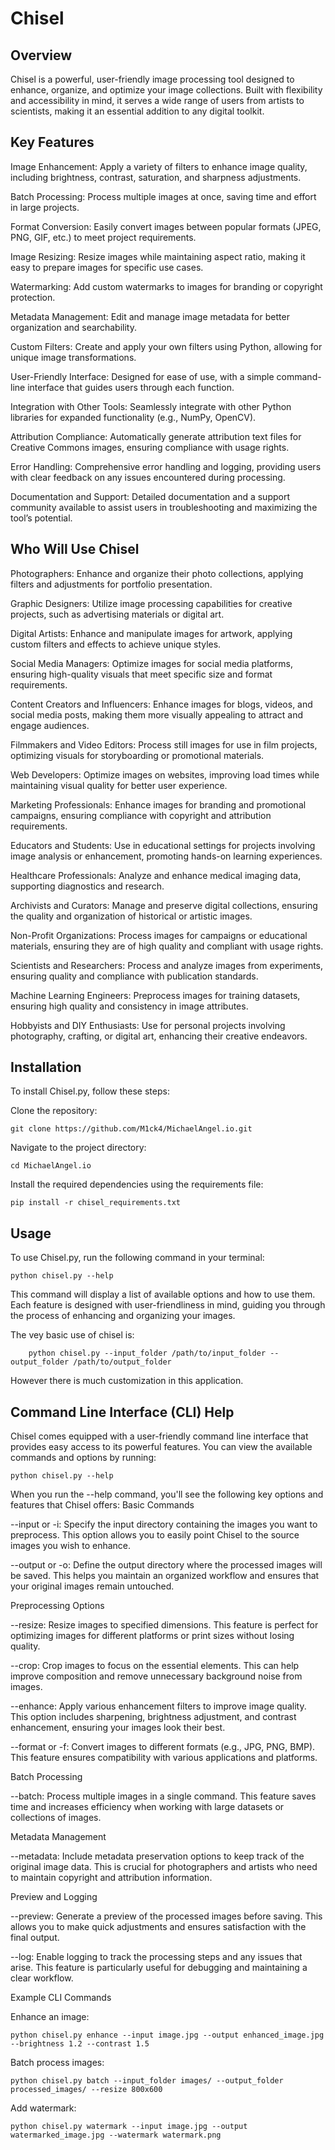 # Chisel

## Overview

Chisel is a powerful, user-friendly image processing tool designed to enhance, organize, and optimize your image collections. Built with flexibility and accessibility in mind, it serves a wide range of users from artists to scientists, making it an essential addition to any digital toolkit.

## Key Features

Image Enhancement: Apply a variety of filters to enhance image quality, including brightness, contrast, saturation, and sharpness adjustments.

Batch Processing: Process multiple images at once, saving time and effort in large projects.

Format Conversion: Easily convert images between popular formats (JPEG, PNG, GIF, etc.) to meet project requirements.

Image Resizing: Resize images while maintaining aspect ratio, making it easy to prepare images for specific use cases.

Watermarking: Add custom watermarks to images for branding or copyright protection.

Metadata Management: Edit and manage image metadata for better organization and searchability.

Custom Filters: Create and apply your own filters using Python, allowing for unique image transformations.

User-Friendly Interface: Designed for ease of use, with a simple command-line interface that guides users through each function.

Integration with Other Tools: Seamlessly integrate with other Python libraries for expanded functionality (e.g., NumPy, OpenCV).

Attribution Compliance: Automatically generate attribution text files for Creative Commons images, ensuring compliance with usage rights.

Error Handling: Comprehensive error handling and logging, providing users with clear feedback on any issues encountered during processing.

Documentation and Support: Detailed documentation and a support community available to assist users in troubleshooting and maximizing the tool’s potential.

## Who Will Use Chisel

Photographers: Enhance and organize their photo collections, applying filters and adjustments for portfolio presentation.

Graphic Designers: Utilize image processing capabilities for creative projects, such as advertising materials or digital art.

Digital Artists: Enhance and manipulate images for artwork, applying custom filters and effects to achieve unique styles.

Social Media Managers: Optimize images for social media platforms, ensuring high-quality visuals that meet specific size and format requirements.

Content Creators and Influencers: Enhance images for blogs, videos, and social media posts, making them more visually appealing to attract and engage audiences.

Filmmakers and Video Editors: Process still images for use in film projects, optimizing visuals for storyboarding or promotional materials.

Web Developers: Optimize images on websites, improving load times while maintaining visual quality for better user experience.

Marketing Professionals: Enhance images for branding and promotional campaigns, ensuring compliance with copyright and attribution requirements.

Educators and Students: Use in educational settings for projects involving image analysis or enhancement, promoting hands-on learning experiences.

Healthcare Professionals: Analyze and enhance medical imaging data, supporting diagnostics and research.

Archivists and Curators: Manage and preserve digital collections, ensuring the quality and organization of historical or artistic images.

Non-Profit Organizations: Process images for campaigns or educational materials, ensuring they are of high quality and compliant with usage rights.

Scientists and Researchers: Process and analyze images from experiments, ensuring quality and compliance with publication standards.

Machine Learning Engineers: Preprocess images for training datasets, ensuring high quality and consistency in image attributes.

Hobbyists and DIY Enthusiasts: Use for personal projects involving photography, crafting, or digital art, enhancing their creative endeavors.

## Installation

To install Chisel.py, follow these steps:

Clone the repository:

    git clone https://github.com/M1ck4/MichaelAngel.io.git

Navigate to the project directory:

    cd MichaelAngel.io

Install the required dependencies using the requirements file:

    pip install -r chisel_requirements.txt

## Usage

To use Chisel.py, run the following command in your terminal:

    python chisel.py --help

This command will display a list of available options and how to use them. Each feature is designed with user-friendliness in mind, guiding you through the process of enhancing and organizing your images.

The vey basic use of chisel is:

        python chisel.py --input_folder /path/to/input_folder --output_folder /path/to/output_folder

However there is much customization in this application.


## Command Line Interface (CLI) Help

Chisel comes equipped with a user-friendly command line interface that provides easy access to its powerful features. You can view the available commands and options by running:

    python chisel.py --help

When you run the --help command, you'll see the following key options and features that Chisel offers:
Basic Commands

--input or -i: Specify the input directory containing the images you want to preprocess. This option allows you to easily point Chisel to the source images you wish to enhance.

--output or -o: Define the output directory where the processed images will be saved. This helps you maintain an organized workflow and ensures that your original images remain untouched.

Preprocessing Options

--resize: Resize images to specified dimensions. This feature is perfect for optimizing images for different platforms or print sizes without losing quality.

--crop: Crop images to focus on the essential elements. This can help improve composition and remove unnecessary background noise from images.

--enhance: Apply various enhancement filters to improve image quality. This option includes sharpening, brightness adjustment, and contrast enhancement, ensuring your images look their best.

--format or -f: Convert images to different formats (e.g., JPG, PNG, BMP). This feature ensures compatibility with various applications and platforms.

Batch Processing

--batch: Process multiple images in a single command. This feature saves time and increases efficiency when working with large datasets or collections of images.

Metadata Management

--metadata: Include metadata preservation options to keep track of the original image data. This is crucial for photographers and artists who need to maintain copyright and attribution information.

Preview and Logging

--preview: Generate a preview of the processed images before saving. This allows you to make quick adjustments and ensures satisfaction with the final output.

--log: Enable logging to track the processing steps and any issues that arise. This feature is particularly useful for debugging and maintaining a clear workflow.


Example CLI Commands

Enhance an image:

    python chisel.py enhance --input image.jpg --output enhanced_image.jpg --brightness 1.2 --contrast 1.5

Batch process images:

    python chisel.py batch --input_folder images/ --output_folder processed_images/ --resize 800x600

Add watermark:

    python chisel.py watermark --input image.jpg --output watermarked_image.jpg --watermark watermark.png



